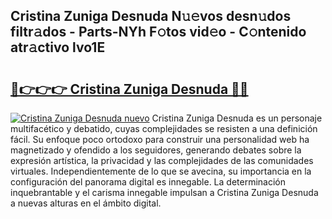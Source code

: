 ## Cristina Zuniga Desnuda N𝚞𝚎vos desn𝚞dos filtr𝚊dos - Parts-NYh F𝚘tos vid𝚎o - C𝚘ntenido atr𝚊ctivo lvo1E

# <h2><a href="http://mbckny.tromn.icu/?c=Cristina+Zuniga+Desnuda">🔗👉👉👉 Cristina Zuniga Desnuda 🔗🔗</a></h2>

[![Cristina Zuniga Desnuda nuevo](https://i.imgur.com/pEAQMta.gif)](http://mbckny.tromn.icu/?c=Cristina+Zuniga+Desnuda)
Cristina Zuniga Desnuda es un personaje multifacético y debatido, cuyas complejidades se resisten a una definición fácil.  Su enfoque poco ortodoxo para construir una personalidad web ha magnetizado y ofendido a los seguidores, generando debates sobre la expresión artística, la privacidad y las complejidades de las comunidades virtuales. Independientemente de lo que se avecina, su importancia en la configuración del panorama digital es innegable. La determinación inquebrantable y el carisma innegable impulsan a Cristina Zuniga Desnuda a nuevas alturas en el ámbito digital.
